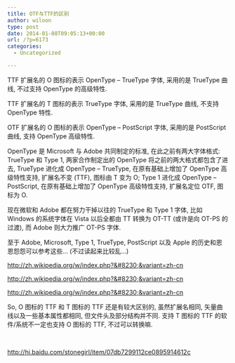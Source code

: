 ```yaml
---
title: OTF与TTF的区别
author: wiloon
type: post
date: 2014-01-08T09:05:13+00:00
url: /?p=6173
categories:
  - Uncategorized

---
```

TTF 扩展名的 O 图标的表示 OpenType &#8211; TrueType 字体, 采用的是 TrueType 曲线, 不过支持 OpenType 的高级特性.
  
TTF 扩展名的 T 图标的表示 TrueType 字体, 采用的是 TrueType 曲线, 不支持 OpenType 特性.
  
OTF 扩展名的 O 图标的表示 OpenType &#8211; PostScript 字体, 采用的是 PostScript 曲线, 支持 OpenType 高级特性.

OpenType 是 Microsoft 与 Adobe 共同制定的标准, 在此之前有两大字体格式: TrueType 和 Type 1, 两家合作制定出的 OpenType 将之前的两大格式都包含了进去, TrueType 进化成 OpenType &#8211; TrueType, 在原有基础上增加了 OpenType 高级特性支持, 扩展名不变 (TTF), 图标由 T 变为 O; Type 1 进化成 OpenType &#8211; PostScript, 在原有基础上增加了 OpenType 高级特性支持, 扩展名定位 OTF, 图标为 O.

现在微软和 Adobe 都在努力干掉以往的 TrueType 和 Type 1 字体, 比如 Windows 的系统字体在 Vista 以后全都由 TT 转换为 OT-TT (或许是向 OT-PS 的过渡), 而 Adobe 则大力推广 OT-PS 字体.

至于 Adobe, Microsoft, Type 1, TrueType, PostScript 以及 Apple 的历史和恩恩怨怨可以参考这些&#8230; (不过读起来比较乱&#8230;)
  
<a href="http://zh.wikipedia.org/w/index.php?title=TrueType&variant=zh-cn" target="_blank">http://zh.wikipedia.org/w/index.php?&#8230;&variant=zh-cn</a>
  
<a href="http://zh.wikipedia.org/w/index.php?title=OpenType&variant=zh-cn" target="_blank">http://zh.wikipedia.org/w/index.php?&#8230;&variant=zh-cn</a>
  
<a href="http://zh.wikipedia.org/w/index.php?title=Postscript&variant=zh-cn" target="_blank">http://zh.wikipedia.org/w/index.php?&#8230;&variant=zh-cn</a>

So, O 图标的 TTF 和 T 图标的 TTF 还是有较大区别的, 虽然扩展名相同, 矢量曲线以及一些基本属性都相同, 但文件头及部分结构并不同. 支持 T 图标的 TTF 的软件/系统不一定也支持 O 图标的 TTF, 不过可以转换嘛.

&nbsp;

<http://hi.baidu.com/stonegirl/item/07db7299112ce0895914612c>